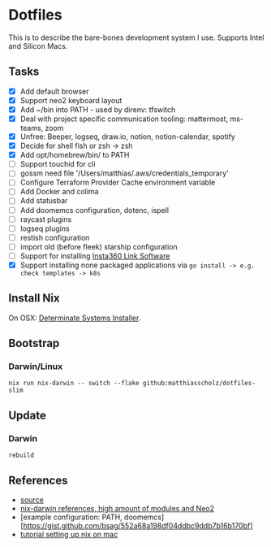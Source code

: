 # Dotfiles

This is to describe the bare-bones development system I use. Supports Intel and Silicon Macs.

## Tasks

- [x] Add default browser
- [x] Support neo2 keyboard layout
- [x] Add ~/bin into PATH - used by direnv: tfswitch
- [x] Deal with project specific communication tooling: mattermost, ms-teams, zoom
- [x] Unfree: Beeper, logseq, draw.io, notion, notion-calendar, spotify
- [x] Decide for shell fish or zsh -> zsh
- [x] Add opt/homebrew/bin/ to PATH
- [ ] Support touchid for cli
- [ ] gossm need file '/Users/matthias/.aws/credentials_temporary'
- [ ] Configure Terraform Provider Cache environment variable
- [ ] Add Docker and colima
- [ ] Add statusbar
- [ ] Add doomemcs configuration, dotenc, ispell
- [ ] raycast plugins
- [ ] logseq plugins
- [ ] restish configuration
- [ ] import old (before fleek) starship configuration
- [ ] Support for installing [Insta360 Link Software](https://www.insta360.com/de/download/insta360-link)
- [x] Support installing none packaged applications via `go install -> e.g. check templates -> k8s`

## Install Nix

On OSX: [Determinate Systems Installer](https://github.com/DeterminateSystems/nix-installer).

## Bootstrap

### Darwin/Linux

`nix run nix-darwin -- switch --flake github:matthiasscholz/dotfiles-slim`

## Update

### Darwin

`rebuild`

## References

- [source](https://github.com/evantravers/dotfiles)
- [nix-darwin references, high amount of modules and Neo2](https://github.com/Cu3PO42/gleaming-glacier/tree/master)
- [example configuration: PATH, doomemcs][https://gist.github.com/bsag/552a68a198df04ddbc9ddb7b16b170bf]
- [tutorial setting up nix on mac](https://blog.dbalan.in/blog/2024/03/25/boostrap-a-macos-machine-with-nix/index.html)
